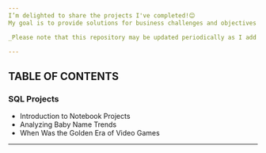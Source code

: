 ```yaml
---
I’m delighted to share the projects I've completed!😊  
My goal is to provide solutions for business challenges and objectives while enhancing my SQL querying skills.

_Please note that this repository may be updated periodically as I add new completed projects._

---
```

## TABLE OF CONTENTS
### SQL Projects
- Introduction to Notebook Projects
- Analyzing Baby Name Trends
- When Was the Golden Era of Video Games



---
